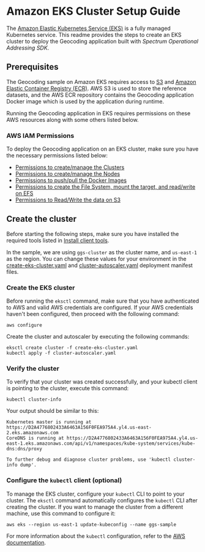 # Amazon EKS Cluster Setup Guide 
The [Amazon Elastic Kubernetes Service (EKS)](https://docs.aws.amazon.com/eks/latest/userguide/what-is-eks.html) is a fully managed Kubernetes service. This readme provides the steps to create an EKS cluster to deploy the Geocoding application built with *Spectrum Operational Addressing SDK*.

## Prerequisites

The Geocoding sample on Amazon EKS requires access to [S3](https://aws.amazon.com/s3/) and [Amazon Elastic Container Registry (ECR)](https://docs.aws.amazon.com/AmazonECR/latest/userguide/Registries.html). AWS S3 is used to store the reference datasets, and the AWS ECR repository contains the Geocoding application Docker image which is used by the application during runtime. 

Running the Geocoding application in EKS requires permissions on these AWS resources along with some others listed below.

### AWS IAM Permissions
To deploy the Geocoding application on an EKS cluster, make sure you have the necessary permissions listed below:

   * [Permissions to create/manage the Clusters](https://docs.aws.amazon.com/eks/latest/userguide/service_IAM_role.html)
   * [Permissions to create/manage the Nodes](https://docs.aws.amazon.com/eks/latest/userguide/create-node-role.html)
   * [Permissions to push/pull the Docker Images](https://docs.aws.amazon.com/AmazonECR/latest/userguide/ECR_on_EKS.html) 
   * [Permissions to create the File System, mount the target, and read/write on EFS](https://docs.aws.amazon.com/efs/latest/ug/access-control-managing-permissions.html) 
   * [Permissions to Read/Write the data on S3](https://docs.aws.amazon.com/IAM/latest/UserGuide/reference_policies_examples_s3_rw-bucket.html)

## Create the cluster	
Before starting the following steps, make sure you have installed the required tools listed in [Install client tools](../../README.md). 

In the sample, we are using `ggs-cluster` as the cluster name, and `us-east-1` as the region. You can change these values for your environment in the [create-eks-cluster.yaml](create-eks-cluster.yaml) and [cluster-autoscaler.yaml](cluster-autoscaler.yaml) deployment manifest files.

### Create the EKS cluster 
Before running the `eksctl` command, make sure that you have authenticated to AWS and valid AWS credentials are configured. If your AWS credentials haven't been configured, then proceed with the following command:
```
aws configure
```
Create the cluster and autoscaler by executing the following commands:
```
eksctl create cluster -f create-eks-cluster.yaml
kubectl apply -f cluster-autoscaler.yaml
```

### Verify the cluster 
To verify that your cluster was created successfully, and your kubectl client is pointing to the cluster, execute this command:

```
kubectl cluster-info
```
Your output should be similar to this:
```
Kubernetes master is running at https://D2A4776802433A6463A156F0FEA975A4.yl4.us-east-2.eks.amazonaws.com
CoreDNS is running at https://D2A4776802433A6463A156F0FEA975A4.yl4.us-east-1.eks.amazonaws.com/api/v1/namespaces/kube-system/services/kube-dns:dns/proxy

To further debug and diagnose cluster problems, use 'kubectl cluster-info dump'.
```  

### Configure the `kubectl` client (optional)
To manage the EKS cluster, configure your `kubectl` CLI  to point to your cluster. The `eksctl` command automatically configures the `kubectl` CLI after creating the cluster. If you want to manage the cluster from a different machine, use this command to configure it:
```
aws eks --region us-east-1 update-kubeconfig --name ggs-sample
```
For more information about the `kubectl` configuration, refer to the [AWS documentation](https://docs.aws.amazon.com/eks/latest/userguide/create-kubeconfig.html). 